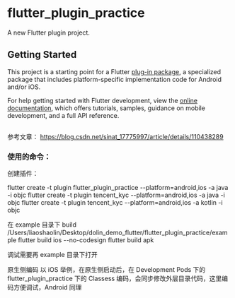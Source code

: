# flutter_plugin_practice

A new Flutter plugin project.

## Getting Started

This project is a starting point for a Flutter
[plug-in package](https://flutter.dev/developing-packages/),
a specialized package that includes platform-specific implementation code for
Android and/or iOS.

For help getting started with Flutter development, view the
[online documentation](https://flutter.dev/docs), which offers tutorials,
samples, guidance on mobile development, and a full API reference.

## 
参考文章：
https://blog.csdn.net/sinat_17775997/article/details/110438289
### 使用的命令：

创建插件：

flutter create -t plugin flutter_plugin_practice --platform=android,ios -a java -i objc
flutter create -t plugin tencent_kyc --platform=android,ios -a java -i objc
flutter create -t plugin tencent_kyc --platform=android,ios -a kotlin -i objc


在 example 目录下 build
/Users/liaoshaolin/Desktop/dolin_demo_flutter/flutter_plugin_practice/example
flutter build ios --no-codesign 
flutter build apk

调试需要再 example 目录下打开

原生侧编码
以 iOS 举例，在原生侧启动后，在 Development Pods 下的 flutter_plugin_practice 下的 Classess 编码，会同步修改外层目录代码，这里编码方便调试，Android 同理

